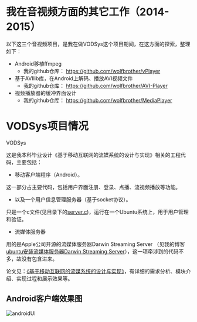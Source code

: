 # 我在音视频方面的其它工作（2014-2015）
以下这三个音视频项目，是我在做VODSys这个项目期间，在这方面的探索，整理如下：

+ Android移植ffmpeg
  + 我的github仓库： https://github.com/wolfbrother/vPlayer
+ 基于AVIlib库，在Android上解码、播放AVI视频文件
  + 我的github仓库： https://github.com/wolfbrother/AVI-Player
+ 视频播放器的缓冲界面设计
  + 我的github仓库： https://github.com/wolfbrother/MediaPlayer

# VODSys项目情况
VODSys

这是我本科毕业设计《基于移动互联网的流媒系统的设计与实现》相关的工程代码，主要包括：

+ 移动客户端程序（Android）。

这一部分占主要代码，包括用户界面注册、登录、点播、流视频播放等功能。

+ 以及一个用户信息管理服务器（基于socket协议）。

只是一个c文件(见目录下的[server.c](https://raw.githubusercontent.com/wolfbrother/VODSys/master/server.c))，运行在一个Ubuntu系统上，用于用户管理和验证。

+ 流媒体服务器

用的是Apple公司开源的流媒体服务器Darwin Streaming Server （见我的博客[ubuntu安装流媒体服务器Darwin Streaming Server](http://blog.csdn.net/u012176591/article/details/21625325)），这一项牵涉到的代码不多，故没有包含进来。

论文见：[《基于移动互联网的流媒系统的设计与实现》](https://raw.githubusercontent.com/wolfbrother/VODSys/master/%E6%9C%AC%E7%A7%91%E6%AF%95%E4%B8%9A%E8%AE%BE%E8%AE%A1.pdf )，有详细的需求分析、模块介绍、实现过程和展示效果等。

## Android客户端效果图
![androidUI](https://github.com/wolfbrother/VODSys/blob/master/res/androidUI.png?raw=true)
